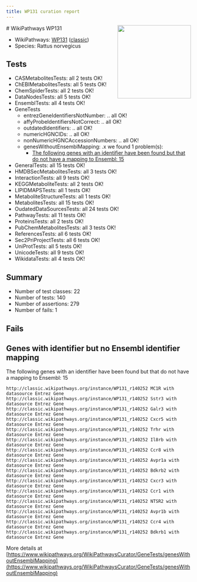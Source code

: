 ```yaml
---
title: WP131 curation report
---
```


<img style="float: right; width: 200px" src="https://upload.wikimedia.org/wikipedia/commons/thumb/8/83/Wplogo_with_text_500.png/640px-Wplogo_with_text_500.png" />
# WikiPathways WP131

* WikiPathways: [WP131](https://wikipathways.org/pathways/WP131) ([classic](https://classic.wikipathways.org/instance/WP131))
* Species: Rattus norvegicus
## Tests
* CASMetabolitesTests: all 2 tests OK!
* ChEBIMetabolitesTests: all 5 tests OK!
* ChemSpiderTests: all 2 tests OK!
* DataNodesTests: all 5 tests OK!
* EnsemblTests: all 4 tests OK!
* GeneTests
    * entrezGeneIdentifiersNotNumber: .. all OK!
    * affyProbeIdentifiersNotCorrect: .. all OK!
    * outdatedIdentifiers: .. all OK!
    * numericHGNCIDs: .. all OK!
    * nonNumericHGNCAccessionNumbers: .. all OK!
    * genesWithoutEnsemblMapping: .x we found 1 problem(s):
        * [The following genes with an identifier have been found but that do not have a mapping to Ensembl: 15](#c4e54312)
* GeneralTests: all 15 tests OK!
* HMDBSecMetabolitesTests: all 3 tests OK!
* InteractionTests: all 9 tests OK!
* KEGGMetaboliteTests: all 2 tests OK!
* LIPIDMAPSTests: all 1 tests OK!
* MetaboliteStructureTests: all 1 tests OK!
* MetabolitesTests: all 15 tests OK!
* OudatedDataSourcesTests: all 24 tests OK!
* PathwayTests: all 11 tests OK!
* ProteinsTests: all 2 tests OK!
* PubChemMetabolitesTests: all 3 tests OK!
* ReferencesTests: all 6 tests OK!
* Sec2PriProjectTests: all 6 tests OK!
* UniProtTests: all 5 tests OK!
* UnicodeTests: all 9 tests OK!
* WikidataTests: all 4 tests OK!


## Summary

* Number of test classes: 22
* Number of tests: 140
* Number of assertions: 279
* Number of fails: 1

## Fails

<a name="c4e54312" />

## Genes with identifier but no Ensembl identifier mapping

The following genes with an identifier have been found but that do not have a mapping to Ensembl: 15
```
http://classic.wikipathways.org/instance/WP131_r140252 MC1R with datasource Entrez Gene
http://classic.wikipathways.org/instance/WP131_r140252 Sstr3 with datasource Entrez Gene
http://classic.wikipathways.org/instance/WP131_r140252 Galr3 with datasource Entrez Gene
http://classic.wikipathways.org/instance/WP131_r140252 Cxcr5 with datasource Entrez Gene
http://classic.wikipathways.org/instance/WP131_r140252 Trhr with datasource Entrez Gene
http://classic.wikipathways.org/instance/WP131_r140252 Il8rb with datasource Entrez Gene
http://classic.wikipathways.org/instance/WP131_r140252 Ccr8 with datasource Entrez Gene
http://classic.wikipathways.org/instance/WP131_r140252 Avpr1a with datasource Entrez Gene
http://classic.wikipathways.org/instance/WP131_r140252 Bdkrb2 with datasource Entrez Gene
http://classic.wikipathways.org/instance/WP131_r140252 Cxcr3 with datasource Entrez Gene
http://classic.wikipathways.org/instance/WP131_r140252 Ccr1 with datasource Entrez Gene
http://classic.wikipathways.org/instance/WP131_r140252 NTSR2 with datasource Entrez Gene
http://classic.wikipathways.org/instance/WP131_r140252 Avpr1b with datasource Entrez Gene
http://classic.wikipathways.org/instance/WP131_r140252 Ccr4 with datasource Entrez Gene
http://classic.wikipathways.org/instance/WP131_r140252 Bdkrb1 with datasource Entrez Gene
```

More details at [https://www.wikipathways.org/WikiPathwaysCurator/GeneTests/genesWithoutEnsemblMapping](https://www.wikipathways.org/WikiPathwaysCurator/GeneTests/genesWithoutEnsemblMapping)


